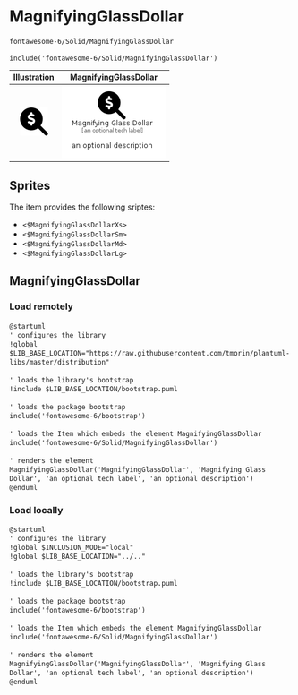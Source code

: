 # MagnifyingGlassDollar


```text
fontawesome-6/Solid/MagnifyingGlassDollar
```

```text
include('fontawesome-6/Solid/MagnifyingGlassDollar')
```



| Illustration | MagnifyingGlassDollar |
| :---: | :---: |
| ![illustration for Illustration](../../fontawesome-6/Solid/MagnifyingGlassDollar.png) | ![illustration for MagnifyingGlassDollar](../../fontawesome-6/Solid/MagnifyingGlassDollar.Local.png) |



## Sprites
The item provides the following sriptes:

- `<$MagnifyingGlassDollarXs>`
- `<$MagnifyingGlassDollarSm>`
- `<$MagnifyingGlassDollarMd>`
- `<$MagnifyingGlassDollarLg>`





## MagnifyingGlassDollar

### Load remotely
```plantuml
@startuml
' configures the library
!global $LIB_BASE_LOCATION="https://raw.githubusercontent.com/tmorin/plantuml-libs/master/distribution"

' loads the library's bootstrap
!include $LIB_BASE_LOCATION/bootstrap.puml

' loads the package bootstrap
include('fontawesome-6/bootstrap')

' loads the Item which embeds the element MagnifyingGlassDollar
include('fontawesome-6/Solid/MagnifyingGlassDollar')

' renders the element
MagnifyingGlassDollar('MagnifyingGlassDollar', 'Magnifying Glass Dollar', 'an optional tech label', 'an optional description')
@enduml
```

### Load locally
```plantuml
@startuml
' configures the library
!global $INCLUSION_MODE="local"
!global $LIB_BASE_LOCATION="../.."

' loads the library's bootstrap
!include $LIB_BASE_LOCATION/bootstrap.puml

' loads the package bootstrap
include('fontawesome-6/bootstrap')

' loads the Item which embeds the element MagnifyingGlassDollar
include('fontawesome-6/Solid/MagnifyingGlassDollar')

' renders the element
MagnifyingGlassDollar('MagnifyingGlassDollar', 'Magnifying Glass Dollar', 'an optional tech label', 'an optional description')
@enduml
```

